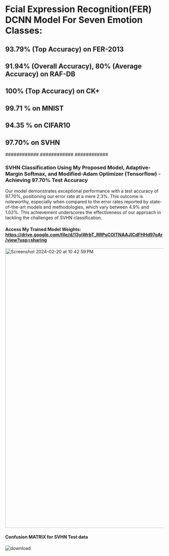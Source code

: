 # Fcial Expression Recognition(FER) DCNN Model For Seven Emotion Classes:
## 93.79% (Top Accuracy) on FER-2013
## 91.94% (Overall Accuracy), 80% (Average Accuracy) on RAF-DB
## 100% (Top Accuracy) on CK+
## 99.71 % on MNIST 
## 94.35 % on CIFAR10
## 97.70% on SVHN
############
############
############
### SVHN Classification Using My Proposed Model, Adaptive-Margin Softmax, and Modified-Adam Optimizer (Tensorflow) - Achieving 97.70% Test Accuracy

Our model demonstrates exceptional performance with a test accuracy of 97.70%, positioning our error rate at a mere 2.3%. This outcome is noteworthy, especially when compared to the error rates reported by state-of-the-art models and methodologies, which vary between 4.9% and 1.02%. This achievement underscores the effectiveness of our approach in tackling the challenges of SVHN classification.

#### Access My Trained Model Weights: https://drive.google.com/file/d/13yiWrbT_RRPsCOITNAAJICdFHHd97oAr/view?usp=sharing

<img width="890" alt="Screenshot 2024-02-20 at 10 42 59 PM" src="https://github.com/Armin-Nabaei/Machine_Learning/assets/150948007/b001b08f-2322-4f1b-9063-7544bb4ec167">

#### Confusion MATRIX for SVHN Test data 
![download](https://github.com/Armin-Nabaei/Machine_Learning/assets/150948007/42a0f31a-47d8-4584-8a39-40717e8e4d29)

